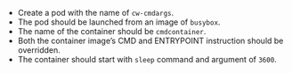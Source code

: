 - Create a pod with the name of `cw-cmdargs`. 
- The pod should be launched from an image of `busybox`. 
- The name of the container should be `cmdcontainer`. 
- Both the container image’s CMD and ENTRYPOINT instruction should be overridden.
- The container should start with `sleep` command and argument of `3600`.